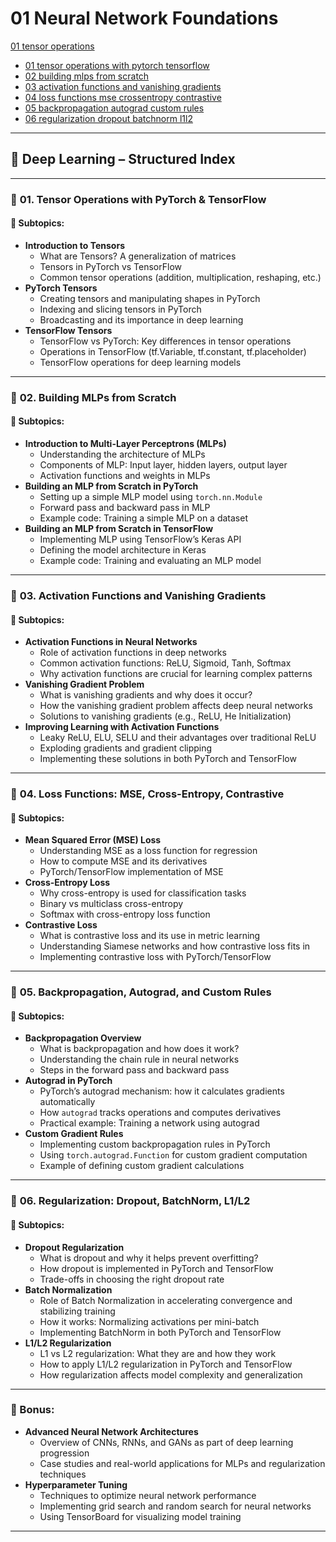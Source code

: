 # 01 Neural Network Foundations
[01 tensor operations](./04_deep_learning/01_neural_network_foundations/01_tensor_operations_with_pytorch_tensorflow.ipynb)

- [01 tensor operations with pytorch tensorflow](./01_tensor_operations_with_pytorch_tensorflow.ipynb)
- [02 building mlps from scratch](./02_building_mlps_from_scratch.ipynb)
- [03 activation functions and vanishing gradients](./03_activation_functions_and_vanishing_gradients.ipynb)
- [04 loss functions mse crossentropy contrastive](./04_loss_functions_mse_crossentropy_contrastive.ipynb)
- [05 backpropagation autograd custom rules](./05_backpropagation_autograd_custom_rules.ipynb)
- [06 regularization dropout batchnorm l1l2](./06_regularization_dropout_batchnorm_l1l2.ipynb)

---

## 📘 Deep Learning – Structured Index

---

### 🧩 **01. Tensor Operations with PyTorch & TensorFlow**

#### 📌 Subtopics:
- **Introduction to Tensors**
  - What are Tensors? A generalization of matrices
  - Tensors in PyTorch vs TensorFlow
  - Common tensor operations (addition, multiplication, reshaping, etc.)
- **PyTorch Tensors**
  - Creating tensors and manipulating shapes in PyTorch
  - Indexing and slicing tensors in PyTorch
  - Broadcasting and its importance in deep learning
- **TensorFlow Tensors**
  - TensorFlow vs PyTorch: Key differences in tensor operations
  - Operations in TensorFlow (tf.Variable, tf.constant, tf.placeholder)
  - TensorFlow operations for deep learning models

---

### 🧩 **02. Building MLPs from Scratch**

#### 📌 Subtopics:
- **Introduction to Multi-Layer Perceptrons (MLPs)**
  - Understanding the architecture of MLPs
  - Components of MLP: Input layer, hidden layers, output layer
  - Activation functions and weights in MLPs
- **Building an MLP from Scratch in PyTorch**
  - Setting up a simple MLP model using `torch.nn.Module`
  - Forward pass and backward pass in MLP
  - Example code: Training a simple MLP on a dataset
- **Building an MLP from Scratch in TensorFlow**
  - Implementing MLP using TensorFlow’s Keras API
  - Defining the model architecture in Keras
  - Example code: Training and evaluating an MLP model

---

### 🧩 **03. Activation Functions and Vanishing Gradients**

#### 📌 Subtopics:
- **Activation Functions in Neural Networks**
  - Role of activation functions in deep networks
  - Common activation functions: ReLU, Sigmoid, Tanh, Softmax
  - Why activation functions are crucial for learning complex patterns
- **Vanishing Gradient Problem**
  - What is vanishing gradients and why does it occur?
  - How the vanishing gradient problem affects deep neural networks
  - Solutions to vanishing gradients (e.g., ReLU, He Initialization)
- **Improving Learning with Activation Functions**
  - Leaky ReLU, ELU, SELU and their advantages over traditional ReLU
  - Exploding gradients and gradient clipping
  - Implementing these solutions in both PyTorch and TensorFlow

---

### 🧩 **04. Loss Functions: MSE, Cross-Entropy, Contrastive**

#### 📌 Subtopics:
- **Mean Squared Error (MSE) Loss**
  - Understanding MSE as a loss function for regression
  - How to compute MSE and its derivatives
  - PyTorch/TensorFlow implementation of MSE
- **Cross-Entropy Loss**
  - Why cross-entropy is used for classification tasks
  - Binary vs multiclass cross-entropy
  - Softmax with cross-entropy loss function
- **Contrastive Loss**
  - What is contrastive loss and its use in metric learning
  - Understanding Siamese networks and how contrastive loss fits in
  - Implementing contrastive loss with PyTorch/TensorFlow

---

### 🧩 **05. Backpropagation, Autograd, and Custom Rules**

#### 📌 Subtopics:
- **Backpropagation Overview**
  - What is backpropagation and how does it work?
  - Understanding the chain rule in neural networks
  - Steps in the forward pass and backward pass
- **Autograd in PyTorch**
  - PyTorch’s autograd mechanism: how it calculates gradients automatically
  - How `autograd` tracks operations and computes derivatives
  - Practical example: Training a network using autograd
- **Custom Gradient Rules**
  - Implementing custom backpropagation rules in PyTorch
  - Using `torch.autograd.Function` for custom gradient computation
  - Example of defining custom gradient calculations

---

### 🧩 **06. Regularization: Dropout, BatchNorm, L1/L2**

#### 📌 Subtopics:
- **Dropout Regularization**
  - What is dropout and why it helps prevent overfitting?
  - How dropout is implemented in PyTorch and TensorFlow
  - Trade-offs in choosing the right dropout rate
- **Batch Normalization**
  - Role of Batch Normalization in accelerating convergence and stabilizing training
  - How it works: Normalizing activations per mini-batch
  - Implementing BatchNorm in both PyTorch and TensorFlow
- **L1/L2 Regularization**
  - L1 vs L2 regularization: What they are and how they work
  - How to apply L1/L2 regularization in PyTorch and TensorFlow
  - How regularization affects model complexity and generalization

---

### 🧠 Bonus:
- **Advanced Neural Network Architectures**
  - Overview of CNNs, RNNs, and GANs as part of deep learning progression
  - Case studies and real-world applications for MLPs and regularization techniques
- **Hyperparameter Tuning**
  - Techniques to optimize neural network performance
  - Implementing grid search and random search for neural networks
  - Using TensorBoard for visualizing model training

---
